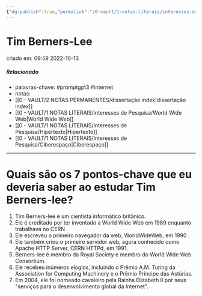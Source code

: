 ```yaml
---
{"dg-publish":true,"permalink":"/0-vault/1-notas-literais/interesses-de-pesquisa/tim-berners-lee/","tags":["promptgpt3","internet"],"dgHomeLink":true,"dgShowLocalGraph":true,"dgShowFileTree":true,"dgEnableSearch":true}
---
```


# Tim Berners-Lee
criado em: 09:59 2022-10-13

##### Relacionado
- palavras-chave: #promptgpt3 #internet 
- notas:
- [[0 - VAULT/2 NOTAS PERMANENTES/dissertação index\|dissertação index]]
- [[0 - VAULT/1 NOTAS LITERAIS/Interesses de Pesquisa/World Wide Web\|World Wide Web]]
- [[0 - VAULT/1 NOTAS LITERAIS/Interesses de Pesquisa/Hipertexto\|Hipertexto]]
- [[0 - VAULT/1 NOTAS LITERAIS/Interesses de Pesquisa/Ciberespaço\|Ciberespaço]]
---
# Quais são os 7 pontos-chave que eu deveria saber ao estudar Tim Berners-lee?

1. Tim Berners-lee é um cientista informático britânico.
2. Ele é creditado por ter inventado a World Wide Web em 1989 enquanto trabalhava no CERN .
3. Ele escreveu o primeiro navegador da web, WorldWideWeb, em 1990 .
4. Ele também criou o primeiro servidor web, agora conhecido como Apache HTTP Server, CERN HTTPd, em 1991.
5. Berners-lee é membro da Royal Society e membro do World Wide Web Consortium.
6. Ele recebeu inúmeros elogios, incluindo o Prêmio A.M. Turing da Association for Computing Machinery e o Prêmio Príncipe das Astúrias.
7. Em 2004, ele foi nomeado cavaleiro pela Rainha Elizabeth II por seus "serviços para o desenvolvimento global da Internet".